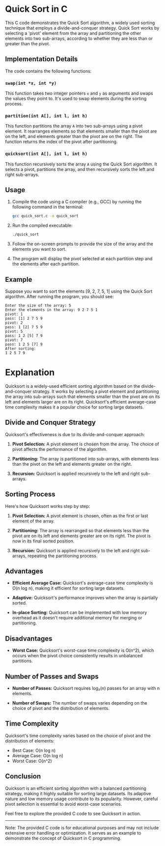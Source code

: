 # Quick Sort in C

This C code demonstrates the Quick Sort algorithm, a widely used sorting technique that employs a divide-and-conquer strategy. Quick Sort works by selecting a 'pivot' element from the array and partitioning the other elements into two sub-arrays, according to whether they are less than or greater than the pivot.

## Implementation Details

The code contains the following functions:

### `swap(int *x, int *y)`

This function takes two integer pointers `x` and `y` as arguments and swaps the values they point to. It's used to swap elements during the sorting process.

### `partition(int A[], int l, int h)`

This function partitions the array `A` into two sub-arrays using a pivot element. It rearranges elements so that elements smaller than the pivot are on the left, and elements greater than the pivot are on the right. The function returns the index of the pivot after partitioning.

### `quicksort(int A[], int l, int h)`

This function recursively sorts the array `A` using the Quick Sort algorithm. It selects a pivot, partitions the array, and then recursively sorts the left and right sub-arrays.

## Usage

1. Compile the code using a C compiler (e.g., GCC) by running the following command in the terminal:

    ```bash
    gcc quick_sort.c -o quick_sort
    ```

2. Run the compiled executable:

    ```bash
    ./quick_sort
    ```

3. Follow the on-screen prompts to provide the size of the array and the elements you want to sort.

4. The program will display the pivot selected at each partition step and the elements after each partition.

## Example

Suppose you want to sort the elements [9, 2, 7, 5, 1] using the Quick Sort algorithm. After running the program, you should see:

```
Enter the size of the array: 5
Enter the elements in the array: 9 2 7 5 1
pivot: 1
pass: [1] 2 7 5 9
pivot: 2
pass: 1 [2] 7 5 9
pivot: 5
pass: 1 2 [5] 7 9
pivot: 7
pass: 1 2 5 [7] 9
After sorting:
1 2 5 7 9
```



# Explanation

Quicksort is a widely-used efficient sorting algorithm based on the divide-and-conquer strategy. It works by selecting a pivot element and partitioning the array into sub-arrays such that elements smaller than the pivot are on its left and elements larger are on its right. Quicksort's efficient average-case time complexity makes it a popular choice for sorting large datasets.

## Divide and Conquer Strategy

Quicksort's effectiveness is due to its divide-and-conquer approach:

1. **Pivot Selection:** A pivot element is chosen from the array. The choice of pivot affects the performance of the algorithm.

2. **Partitioning:** The array is partitioned into sub-arrays, with elements less than the pivot on the left and elements greater on the right.

3. **Recursion:** Quicksort is applied recursively to the left and right sub-arrays.

## Sorting Process

Here's how Quicksort works step by step:

1. **Pivot Selection:** A pivot element is chosen, often as the first or last element of the array.

2. **Partitioning:** The array is rearranged so that elements less than the pivot are on its left and elements greater are on its right. The pivot is now in its final sorted position.

3. **Recursion:** Quicksort is applied recursively to the left and right sub-arrays, repeating the partitioning process.

## Advantages

- **Efficient Average Case:** Quicksort's average-case time complexity is O(n log n), making it efficient for sorting large datasets.

- **Adaptive:** Quicksort's performance improves when the array is partially sorted.

- **In-place Sorting:** Quicksort can be implemented with low memory overhead as it doesn't require additional memory for merging or partitioning.

## Disadvantages

- **Worst Case:** Quicksort's worst-case time complexity is O(n^2), which occurs when the pivot choice consistently results in unbalanced partitions.

## Number of Passes and Swaps

- **Number of Passes:** Quicksort requires log₂(n) passes for an array with n elements.

- **Number of Swaps:** The number of swaps varies depending on the choice of pivot and the distribution of elements.

## Time Complexity

Quicksort's time complexity varies based on the choice of pivot and the distribution of elements:
- Best Case: O(n log n)
- Average Case: O(n log n)
- Worst Case: O(n^2)

## Conclusion

Quicksort is an efficient sorting algorithm with a balanced partitioning strategy, making it highly suitable for sorting large datasets. Its adaptive nature and low memory usage contribute to its popularity. However, careful pivot selection is essential to avoid worst-case scenarios.

Feel free to explore the provided C code to see Quicksort in action.

---

Note: The provided C code is for educational purposes and may not include extensive error handling or optimization. It serves as an example to demonstrate the concept of Quicksort in C programming.

